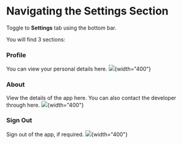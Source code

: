 # Navigating the Settings Section

Toggle to **Settings** tab using the bottom bar.

You will find 3 sections:

### Profile
You can view your personal details here.
![](My_Details.jpeg){width="400"}

### About
View the details of the app here. You can also contact the developer through here.
![](About.jpeg){width="400"}

### Sign Out
Sign out of the app, if required.
![](Sign_Out_Popup.jpeg){width="400"}
